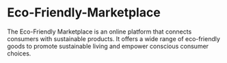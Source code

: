 # Eco-Friendly-Marketplace
The Eco-Friendly Marketplace is an online platform that connects consumers with sustainable products. It offers a wide range of eco-friendly goods to promote sustainable living and empower conscious consumer choices.
